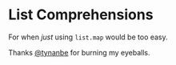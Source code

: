 # List Comprehensions

For when _just_ using `list.map` would be too easy.

Thanks [@tynanbe](https://github.com/tynanbe) for burning my eyeballs.
